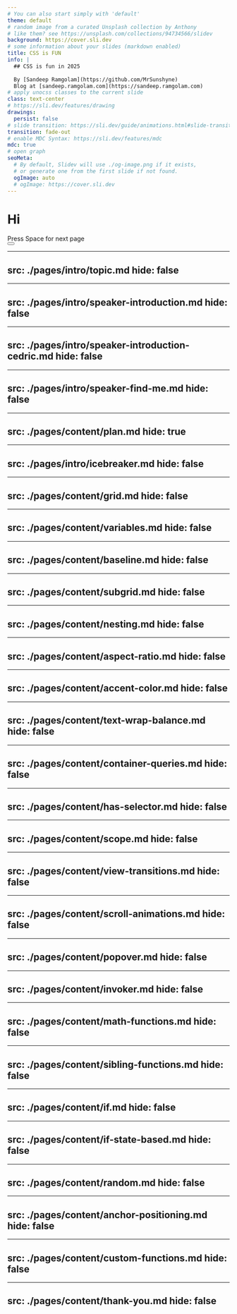 ```yaml
---
# You can also start simply with 'default'
theme: default
# random image from a curated Unsplash collection by Anthony
# like them? see https://unsplash.com/collections/94734566/slidev
background: https://cover.sli.dev
# some information about your slides (markdown enabled)
title: CSS is FUN
info: |
  ## CSS is fun in 2025
  
  By [Sandeep Ramgolam](https://github.com/MrSunshyne)
  Blog at [sandeep.ramgolam.com](https://sandeep.ramgolam.com)
# apply unocss classes to the current slide
class: text-center
# https://sli.dev/features/drawing
drawings:
  persist: false
# slide transition: https://sli.dev/guide/animations.html#slide-transitions
transition: fade-out
# enable MDC Syntax: https://sli.dev/features/mdc
mdc: true
# open graph
seoMeta:
  # By default, Slidev will use ./og-image.png if it exists,
  # or generate one from the first slide if not found.
  ogImage: auto
  # ogImage: https://cover.sli.dev
---
```


# Hi



<div @click="$slidev.nav.next" class="mt-12 py-1" hover:bg="white op-10">
  Press Space for next page <carbon:arrow-right />
</div>

<div class="abs-br m-6 text-xl">
  <button @click="$slidev.nav.openInEditor()" title="Open in Editor" class="slidev-icon-btn">
    <carbon:edit />
  </button>
  <a href="https://github.com/slidevjs/slidev" target="_blank" class="slidev-icon-btn">
    <carbon:logo-github />
  </a>
</div>

<!--
The last comment block of each slide will be treated as slide notes. It will be visible and editable in Presenter Mode along with the slide. [Read more in the docs](https://sli.dev/guide/syntax.html#notes)
-->

---
src: ./pages/intro/topic.md
hide: false
---

---
src: ./pages/intro/speaker-introduction.md
hide: false
---

---
src: ./pages/intro/speaker-introduction-cedric.md
hide: false
---

---
src: ./pages/intro/speaker-find-me.md
hide: false
---

---
src: ./pages/content/plan.md
hide: true
---

---
src: ./pages/intro/icebreaker.md
hide: false
---

---
src: ./pages/content/grid.md
hide: false
---

---
src: ./pages/content/variables.md
hide: false
---

---
src: ./pages/content/baseline.md
hide: false
---

---
src: ./pages/content/subgrid.md
hide: false
---

---
src: ./pages/content/nesting.md
hide: false
---

---
src: ./pages/content/aspect-ratio.md
hide: false
---

---
src: ./pages/content/accent-color.md
hide: false
---

---
src: ./pages/content/text-wrap-balance.md
hide: false
---

---
src: ./pages/content/container-queries.md
hide: false
---

---
src: ./pages/content/has-selector.md
hide: false
---

---
src: ./pages/content/scope.md
hide: false
---

---
src: ./pages/content/view-transitions.md
hide: false
---

---
src: ./pages/content/scroll-animations.md
hide: false
---

---
src: ./pages/content/popover.md
hide: false
---

---
src: ./pages/content/invoker.md
hide: false
---

---
src: ./pages/content/math-functions.md
hide: false
---

---
src: ./pages/content/sibling-functions.md
hide: false
---


---
src: ./pages/content/if.md
hide: false
---

---
src: ./pages/content/if-state-based.md
hide: false
---

---
src: ./pages/content/random.md
hide: false
---

---
src: ./pages/content/anchor-positioning.md
hide: false
---

---
src: ./pages/content/custom-functions.md
hide: false
---

---
src: ./pages/content/thank-you.md
hide: false
---